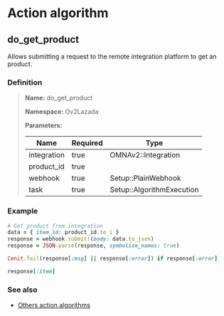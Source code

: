 # Action algorithm

## do_get_product

Allows submitting a request to the remote integration platform to get an product.
    
### Definition

> **Name:** do_get_product
> 
> **Namespace:** Ov2Lazada
>
> **Parameters:**
> 
> | Name | Required | Type |
> | --- | --- | --- |
> | integration | true | OMNAv2::Integration |
> | product_id | true |  |
> | webhook | true | Setup::PlainWebhook |
> | task | true | Setup::AlgorithmExecution |

### Example
```ruby
# Get product from integration
data = { item_id: product_id.to_i }
response = webhook.submit!(body: data.to_json)
response = JSON.parse(response, symbolize_names: true)

Cenit.fail(response[:msg] || response[:error]) if response[:error]

response[:item]
```

### See also
* [Others action algorithms](overview?id=do_get_product)